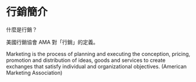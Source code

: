 # 行銷簡介

什麼是行銷？

美國行銷協會 AMA 對「行銷」的定義。

Marketing is the process of planning and executing the conception, pricing, promotion and distribution of ideas, goods and services to create exchanges that satisfy individual and organizational objectives. (American Marketing Association)

